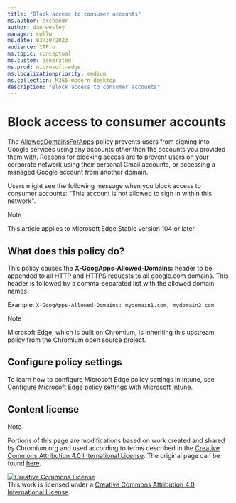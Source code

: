 ```yaml
---
title: "Block access to consumer accounts"
ms.author: archandr
author: dan-wesley
manager: collw
ms.date: 03/30/2023
audience: ITPro
ms.topic: conceptual
ms.custom: generated
ms.prod: microsoft-edge
ms.localizationpriority: medium
ms.collection: M365-modern-desktop
description: "Block access to consumer accounts"
---
```


# Block access to consumer accounts

The [AllowedDomainsForApps](/deployedge/microsoft-edge-policies#alloweddomainsforapps) policy prevents users from signing into Google services using any accounts other than the accounts you provided them with. Reasons for blocking access are to prevent users on your corporate network using their personal Gmail accounts, or accessing a managed Google account from another domain.

Users might see the following message when you block access to consumer accounts:
"This account is not allowed to sign in within this network".

> [!NOTE]
> This article applies to Microsoft Edge Stable version 104 or later.

## What does this policy do?

This policy causes the **X-GoogApps-Allowed-Domains:** header to be appended to all HTTP and HTTPS requests to all google.com domains. This header is followed by a comma-separated list with the allowed domain names.

Example: `X-GoogApps-Allowed-Domains: mydomain1.com, mydomain2.com`

> [!NOTE]
> Microsoft Edge, which is built on Chromium, is inheriting this upstream policy from the Chromium open source project.

## Configure policy settings

To learn how to configure Microsoft Edge policy settings in Intune, see [Configure Microsoft Edge policy settings with Microsoft Intune](configure-edge-with-intune.md).

## Content license

> [!NOTE]
> Portions of this page are modifications based on work created and shared by Chromium.org and used according to terms described in the [Creative Commons Attribution 4.0 International License](http://creativecommons.org/licenses/by/4.0/). The original page can be found [here](https://support.google.com/a/answer/1668854).

<a rel="license" href="http://creativecommons.org/licenses/by/4.0/"><img alt="Creative Commons License" src="https://i.creativecommons.org/l/by/4.0/88x31.png" /></a><br />This work is licensed under a <a rel="license" href="http://creativecommons.org/licenses/by/4.0/">Creative Commons Attribution 4.0 International License</a>.
